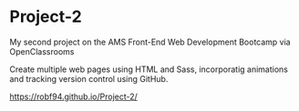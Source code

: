 # Project-2

My second project on the AMS Front-End Web Development Bootcamp via OpenClassrooms

Create multiple web pages using HTML and Sass, incorporatig animations and tracking version control using GitHub.

https://robf94.github.io/Project-2/
